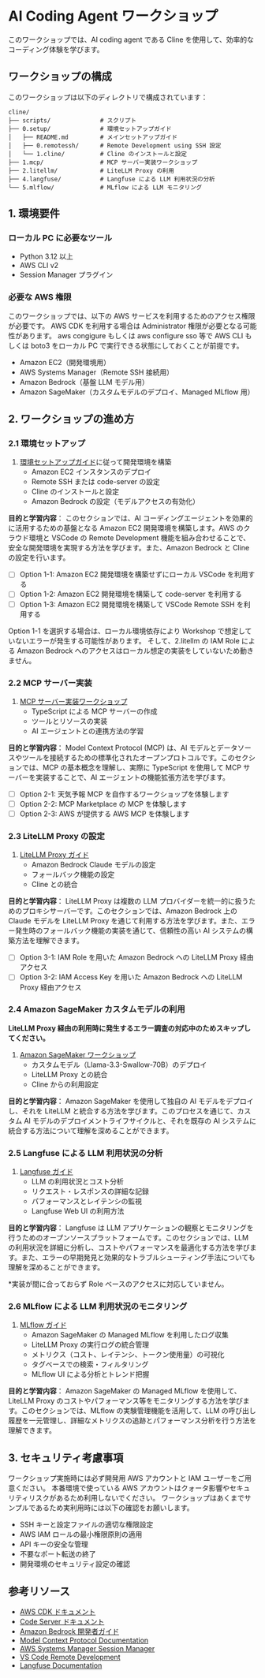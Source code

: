 # AI Coding Agent ワークショップ

このワークショップでは、AI coding agent である Cline を使用して、効率的なコーディング体験を学びます。

## ワークショップの構成

このワークショップは以下のディレクトリで構成されています：

```
cline/
├── scripts/              # スクリプト
├── 0.setup/              # 環境セットアップガイド
│   ├── README.md         # メインセットアップガイド
│   ├── 0.remotessh/      # Remote Development using SSH 設定
│   └── 1.cline/          # Cline のインストールと設定
├── 1.mcp/                # MCP サーバー実装ワークショップ
├── 2.litellm/            # LiteLLM Proxy の利用
├── 4.langfuse/           # Langfuse による LLM 利用状況の分析
└── 5.mlflow/             # MLflow による LLM モニタリング
```

## 1. 環境要件

### ローカル PC に必要なツール
- Python 3.12 以上
- AWS CLI v2
- Session Manager プラグイン

### 必要な AWS 権限

このワークショップでは、以下の AWS サービスを利用するためのアクセス権限が必要です。
AWS CDK を利用する場合は Administrator 権限が必要となる可能性があります。
aws congigure もしくは aws configure sso 等で AWS CLI もしくは boto3 をローカル PC で実行できる状態にしておくことが前提です。

- Amazon EC2（開発環境用）
- AWS Systems Manager（Remote SSH 接続用）
- Amazon Bedrock（基盤 LLM モデル用）
- Amazon SageMaker（カスタムモデルのデプロイ、Managed MLflow 用）

## 2. ワークショップの進め方

### 2.1 環境セットアップ
1. [環境セットアップガイド](0.setup/README.md)に従って開発環境を構築
   - Amazon EC2 インスタンスのデプロイ
   - Remote SSH または code-server の設定
   - Cline のインストールと設定
   - Amazon Bedrock の設定（モデルアクセスの有効化）

**目的と学習内容**：
このセクションでは、AI コーディングエージェントを効果的に活用するための基盤となる Amazon EC2 開発環境を構築します。AWS のクラウド環境と VSCode の Remote Development 機能を組み合わせることで、安全な開発環境を実現する方法を学びます。また、Amazon Bedrock と Cline の設定を行います。

- [ ] Option 1-1: Amazon EC2 開発環境を構築せずにローカル VSCode を利用する
- [ ] Option 1-2: Amazon EC2 開発環境を構築して code-server を利用する
- [ ] Option 1-3: Amazon EC2 開発環境を構築して VSCode Remote SSH を利用する

Option 1-1 を選択する場合は、ローカル環境依存により Workshop で想定していないエラーが発生する可能性があります。
そして、2.litellm の IAM Role による Amazon Bedrock へのアクセスはローカル想定の実装をしていないため動きません。

### 2.2 MCP サーバー実装
1. [MCP サーバー実装ワークショップ](1.mcp/README.md)
   - TypeScript による MCP サーバーの作成
   - ツールとリソースの実装
   - AI エージェントとの連携方法の学習

**目的と学習内容**：
Model Context Protocol (MCP) は、AI モデルとデータソースやツールを接続するための標準化されたオープンプロトコルです。このセクションでは、MCP の基本概念を理解し、実際に TypeScript を使用して MCP サーバーを実装することで、AI エージェントの機能拡張方法を学びます。

- [ ] Option 2-1: 天気予報 MCP を自作するワークショップを体験します
- [ ] Option 2-2: MCP Marketplace の MCP を体験します
- [ ] Option 2-3: AWS が提供する AWS MCP を体験します

### 2.3 LiteLLM Proxy の設定
1. [LiteLLM Proxy ガイド](2.litellm/README.md)
   - Amazon Bedrock Claude モデルの設定
   - フォールバック機能の設定
   - Cline との統合

**目的と学習内容**：
LiteLLM Proxy は複数の LLM プロバイダーを統一的に扱うためのプロキシサーバーです。このセクションでは、Amazon Bedrock 上の Claude モデルを LiteLLM Proxy を通じて利用する方法を学びます。また、エラー発生時のフォールバック機能の実装を通じて、信頼性の高い AI システムの構築方法を理解できます。

- [ ] Option 3-1: IAM Role を用いた Amazon Bedrock への LiteLLM Proxy 経由アクセス
- [ ] Option 3-2: IAM Access Key を用いた Amazon Bedrock への LiteLLM Proxy 経由アクセス

### 2.4 Amazon SageMaker カスタムモデルの利用

**LiteLLM Proxy 経由の利用時に発生するエラー調査の対応中のためスキップしてください。**

1. [Amazon SageMaker ワークショップ](3.sagemaker/README.md)
   - カスタムモデル（Llama-3.3-Swallow-70B）のデプロイ
   - LiteLLM Proxy との統合
   - Cline からの利用設定

**目的と学習内容**：
Amazon SageMaker を使用して独自の AI モデルをデプロイし、それを LiteLLM と統合する方法を学びます。このプロセスを通じて、カスタム AI モデルのデプロイメントライフサイクルと、それを既存の AI システムに統合する方法について理解を深めることができます。

### 2.5 Langfuse による LLM 利用状況の分析
1. [Langfuse ガイド](4.langfuse/README.md)
   - LLM の利用状況とコスト分析
   - リクエスト・レスポンスの詳細な記録
   - パフォーマンスとレイテンシの監視
   - Langfuse Web UI の利用方法

**目的と学習内容**：
Langfuse は LLM アプリケーションの観察とモニタリングを行うためのオープンソースプラットフォームです。このセクションでは、LLM の利用状況を詳細に分析し、コストやパフォーマンスを最適化する方法を学びます。また、エラーの早期発見と効果的なトラブルシューティング手法についても理解を深めることができます。

*実装が間に合っておらず Role ベースのアクセスに対応していません。

### 2.6 MLflow による LLM 利用状況のモニタリング
1. [MLflow ガイド](5.mlflow/README.md)
   - Amazon SageMaker の Managed MLflow を利用したログ収集
   - LiteLLM Proxy の実行ログの統合管理
   - メトリクス（コスト、レイテンシ、トークン使用量）の可視化
   - タグベースでの検索・フィルタリング
   - MLflow UI による分析とトレンド把握

**目的と学習内容**：
Amazon SageMaker の Managed MLflow を使用して、LiteLLM Proxy のコストやパフォーマンス等をモニタリングする方法を学びます。このセクションでは、MLflow の実験管理機能を活用して、LLM の呼び出し履歴を一元管理し、詳細なメトリクスの追跡とパフォーマンス分析を行う方法を理解できます。

## 3. セキュリティ考慮事項

ワークショップ実施時には必ず開発用 AWS アカウントと IAM ユーザーをご用意ください。
本番環境で使っている AWS アカウントはクォータ影響やセキュリティリスクがあるため利用しないでください。
ワークショップはあくまでサンプルであるため実利用時には以下の確認をお願いします。

- SSH キーと設定ファイルの適切な権限設定
- AWS IAM ロールの最小権限原則の適用
- API キーの安全な管理
- 不要なポート転送の終了
- 開発環境のセキュリティ設定の確認

## 参考リソース

- [AWS CDK ドキュメント](https://docs.aws.amazon.com/ja_jp/cdk/latest/guide/home.html)
- [Code Server ドキュメント](https://coder.com/docs/code-server/latest)
- [Amazon Bedrock 開発者ガイド](https://docs.aws.amazon.com/bedrock/latest/userguide/what-is-bedrock.html)
- [Model Context Protocol Documentation](https://modelcontextprotocol.github.io/)
- [AWS Systems Manager Session Manager](https://docs.aws.amazon.com/systems-manager/latest/userguide/session-manager.html)
- [VS Code Remote Development](https://code.visualstudio.com/docs/remote/remote-overview)
- [Langfuse Documentation](https://langfuse.com/docs)
